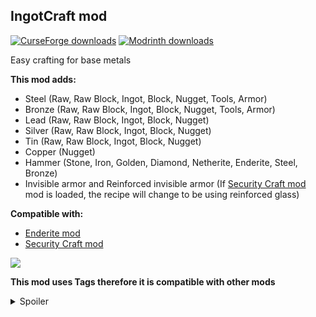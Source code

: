 <h2><strong>IngotCraft mod</strong></h2>
<p><a href="https://www.curseforge.com/minecraft/mc-mods/ingotcraft"><img src="https://cf.way2muchnoise.eu/full_399140_downloads.svg?badge_style=flat" alt="CurseForge downloads" /></a> <a href="https://modrinth.com/mod/ingotcraft"><img src="https://img.shields.io/badge/dynamic/json?color=2d2d2d&amp;colorA=17b85a&amp;style=flat-square&amp;label=&amp;suffix= downloads&amp;query=downloads&amp;url=https://api.modrinth.com/v2/project/Kma1RCF3&amp;logo=modrinth&amp;logoColor=2d2d2d" alt="Modrinth downloads" /></a></p>

Easy crafting for base metals

<strong>This mod adds:</strong>

- Steel (Raw, Raw Block, Ingot, Block, Nugget, Tools, Armor)
- Bronze (Raw, Raw Block, Ingot, Block, Nugget, Tools, Armor)
- Lead (Raw, Raw Block, Ingot, Block, Nugget)
- Silver (Raw, Raw Block, Ingot, Block, Nugget)
- Tin (Raw, Raw Block, Ingot, Block, Nugget)
- Copper (Nugget)
- Hammer (Stone, Iron, Golden, Diamond, Netherite, Enderite, Steel, Bronze)
- Invisible armor and Reinforced invisible armor (If <a href="https://www.curseforge.com/minecraft/mc-mods/security-craft" target="_blank">Security Craft mod</a> mod is loaded, the recipe will change to be using reinforced glass)

<strong>Compatible with:</strong>

- <a href="https://www.curseforge.com/minecraft/mc-mods/enderite-mod-for-forge" target="_blank">Enderite mod</a>
- <a href="https://www.curseforge.com/minecraft/mc-mods/security-craft" target="_blank">Security Craft mod</a>

<img src="https://cdn.modrinth.com/data/Kma1RCF3/images/af86e6613875dabb39280d2fa62723f16bfc8384.png"><br>

<strong>This mod uses Tags therefore it is compatible with other mods</strong>

<details>
  <summary>Spoiler</summary>

<img src="https://cdn.modrinth.com/data/Kma1RCF3/images/ba036cfe410450dafd7efdedf178471b282101ee.png" width="500">

</details>